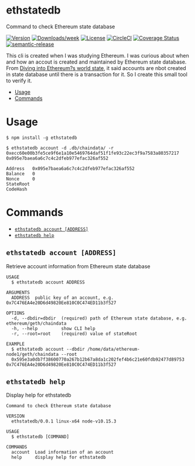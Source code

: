 ethstatedb
=====

Command to check Ethereum state database

[![Version](https://img.shields.io/npm/v/ethstatedb.svg)](https://npmjs.org/package/ethstatedb)
[![Downloads/week](https://img.shields.io/npm/dw/ethstatedb.svg)](https://npmjs.org/package/ethstatedb)
[![License](https://img.shields.io/npm/l/ethstatedb.svg)](https://github.com/shenghu/ethstatedb/blob/master/package.json)
[![CircleCI](https://circleci.com/gh/shenghu/ethstatedb.svg?style=svg)](https://circleci.com/gh/shenghu/ethstatedb)
[![Coverage Status](https://coveralls.io/repos/github/shenghu/ethstatedb/badge.svg?branch=master)](https://coveralls.io/github/shenghu/ethstatedb?branch=master)
[![semantic-release](https://img.shields.io/badge/%20%20%F0%9F%93%A6%F0%9F%9A%80-semantic--release-e10079.svg)](https://github.com/semantic-release/semantic-release)


This cli is created when I was studying Ethereum. I was curious about when and how an accout is created and maintained by Ethereum state database. From [Diving into Ethereum?s world state](https://medium.com/cybermiles/diving-into-ethereums-world-state-c893102030ed), it said accounts are nbot created in state database until there is a transaction for it. So I create this small tool to verify it.  

<!-- toc -->
* [Usage](#usage)
* [Commands](#commands)
<!-- tocstop -->
# Usage
<!-- usage -->
```sh-session
$ npm install -g ethstatedb

$ ethstatedb account -d .db/chaindata/ -r 0xecc60e00b3fe5ce9f6e1a10e5469764daf51f1fe93c22ec3f9a7583a80357217 0x095e7baea6a6c7c4c2dfeb977efac326af552

Address   0x095e7baea6a6c7c4c2dfeb977efac326af552 
Balance   0                                       
Nonce     0                                       
StateRoot                                         
CodeHash 
```
<!-- usagestop -->
# Commands
<!-- commands -->
* [`ethstatedb account [ADDRESS]`](#ethstatedb-account)
* [`ethstatedb help`](#ethstatedb-help)

## `ethstatedb account [ADDRESS]`

Retrieve account information from Ethereum state database

```
USAGE
  $ ethstatedb account ADDRESS

ARGUMENTS
  ADDRESS  public key of an account, e.g. 0x7C476EA4e20D6d49820Ee810C0C474ED11b3f527

OPTIONS
  -d, --dbdir=dbdir  (required) path of Ethereum state database, e.g. ethereum/geth/chaindata
  -h, --help         show CLI help
  -r, --root=root    (required) value of stateRoot

EXAMPLE
  $ ethstatedb account --dbdir /home/data/ethereum-node1/geth/chaindata --root 
  0x595e3a0db7f38600770a267b12b67a8da1c202fef4b6c21e60fdb92477d89753 0x7C476EA4e20D6d49820Ee810C0C474ED11b3f527
```



## `ethstatedb help`

Display help for ethstatedb

```
Command to check Ethereum state database

VERSION
  ethstatedb/0.0.1 linux-x64 node-v10.15.3

USAGE
  $ ethstatedb [COMMAND]

COMMANDS
  account  Load information of an account
  help     display help for ethstatedb
```
<!-- commandsstop -->
